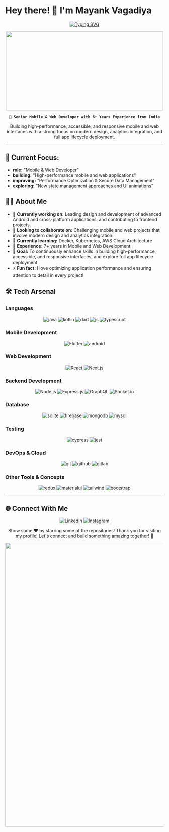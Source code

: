 # Hey there! 👋 I'm Mayank Vagadiya

<div align="center">

[![Typing SVG](https://readme-typing-svg.herokuapp.com/?font=Fira+Code&weight=600&size=28&pause=1000&color=FF6B6B&background=00000000&center=true&vCenter=true&random=false&width=600&lines=Mobile+and+Web+Developer;Problem+Solver;Open+Source+Contributor)](https://git.io/typing-svg)

<img src="https://user-images.githubusercontent.com/74038190/225813708-98b745f2-7d22-48cf-9150-083f1b00d6c9.gif" width="500" height="250"/>

**`🚀 Senior Mobile & Web Developer with 6+ Years Experience from India`**

Building high-performance, accessible, and responsive mobile and web interfaces with a strong focus on modern design, analytics integration, and full app lifecycle deployment.

</div>

---

## 🎯 Current Focus:
  - **role:** "Mobile & Web Developer"
  - **building:** "High-performance mobile and web applications"
  - **improving:** "Performance Optimization & Secure Data Management"
  - **exploring:** "New state management approaches and UI animations"

## 🙋‍♂️ About Me

- 🔭 **Currently working on:** Leading design and development of advanced Android and cross-platform applications, and contributing to frontend projects.
- 👯 **Looking to collaborate on:** Challenging mobile and web projects that involve modern design and analytics integration.  
- 🌱 **Currently learning:** Docker, Kubernetes, AWS Cloud Architecture
- 💼 **Experience:** 7+ years in Mobile and Web Development
- 🎯 **Goal:** To continuously enhance skills in building high-performance, accessible, and responsive interfaces, and explore full app lifecycle deployment
- ⚡ **Fun fact:** I love optimizing application performance and ensuring attention to detail in every project!


## 🛠️ Tech Arsenal

### Languages
<div align="center">

![java](https://skillicons.dev/icons?i=java)
![kotlin](https://skillicons.dev/icons?i=kotlin)
![dart](https://skillicons.dev/icons?i=dart)
![js](https://skillicons.dev/icons?i=js)
![typescript](https://skillicons.dev/icons?i=ts)


</div>

### Mobile Development
<div align="center">

![Flutter](https://skillicons.dev/icons?i=flutter)
![android](https://skillicons.dev/icons?i=androidstudio)


</div>

### Web Development
<div align="center">

![React](https://skillicons.dev/icons?i=react)
![Next.js](https://skillicons.dev/icons?i=nextjs)

</div>

### Backend Development
<div align="center">

![Node.js](https://skillicons.dev/icons?i=nodejs)
![Express.js](https://skillicons.dev/icons?i=express)
![GraphQL](https://skillicons.dev/icons?i=graphql)
![Socket.io](https://img.shields.io/badge/Socket.io-black?style=for-the-badge&logo=socket.io&badgeColor=010101)

</div>

### Database
<div align="center">

![sqlite](https://skillicons.dev/icons?i=sqlite)
![firebase](https://skillicons.dev/icons?i=firebase)
![mongodb](https://skillicons.dev/icons?i=mongodb)
![mysql](https://skillicons.dev/icons?i=mysql)

</div>

### Testing
<div align="center">

![cypress](https://skillicons.dev/icons?i=cypress)
![jest](https://skillicons.dev/icons?i=jest)

</div>

### DevOps & Cloud
<div align="center">

![git](https://skillicons.dev/icons?i=git)
![github](https://skillicons.dev/icons?i=github)
![gitlab](https://skillicons.dev/icons?i=gitlab)

</div>

### Other Tools & Concepts
<div align="center">

![redux](https://skillicons.dev/icons?i=redux)
![materialui](https://skillicons.dev/icons?i=materialui)
![tailwind](https://skillicons.dev/icons?i=tailwind)
![bootstrap](https://skillicons.dev/icons?i=bootstrap)

</div>

---


## 🌐 Connect With Me

<div align="center">

[![LinkedIn](https://img.shields.io/badge/LinkedIn-%230077B5.svg?style=for-the-badge&logo=linkedin&logoColor=white)](https://www.linkedin.com/in/mayank-vagadia)
[![Instagram](https://img.shields.io/badge/Instagram-%23E4405F.svg?style=for-the-badge&logo=Instagram&logoColor=white)](https://instagram.com/mayank_vagadiya)


<div align="center">

Show some ❤️ by starring some of the repositories!
Thank you for visiting my profile! Let's connect and build something amazing together! 🚀

</div>

<div align="center">
<img src="https://user-images.githubusercontent.com/74038190/212284100-561aa473-3905-4a80-b561-0d28506553ee.gif" width="900">
</div>
